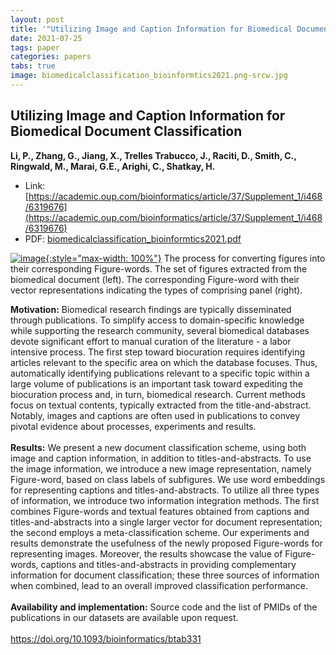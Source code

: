 ```yaml
---
layout: post
title: '"Utilizing Image and Caption Information for Biomedical Document Classification"'
date: 2021-07-25
tags: paper
categories: papers
tabs: true
image: biomedicalclassification_bioinformtics2021.png-srcw.jpg
---
```


## Utilizing Image and Caption Information for Biomedical Document Classification
**Li,  P., Zhang, G., Jiang, X., Trelles Trabucco, J., Raciti, D., Smith, C., Ringwald, M., Marai, G.E., Arighi, C., Shatkay, H.**
- Link: [https://academic.oup.com/bioinformatics/article/37/Supplement_1/i468/6319676](https://academic.oup.com/bioinformatics/article/37/Supplement_1/i468/6319676)
- PDF: [biomedicalclassification_bioinformtics2021.pdf](/documents/biomedicalclassification_bioinformtics2021.pdf)


[![image](https://www.evl.uic.edu/output/originals/biomedicalclassification_bioinformtics2021.png-srcw.jpg){:style="max-width: 100%"}](https://www.evl.uic.edu/output/originals/biomedicalclassification_bioinformtics2021.png-srcw.jpg)
The process for converting figures into their corresponding Figure-words. The set of figures extracted from the biomedical document (left). The corresponding Figure-word with their vector representations indicating the types of comprising panel (right).

<strong>Motivation:</strong> Biomedical research findings are typically disseminated through publications. To simplify access to domain-specific knowledge while supporting the research community, several biomedical databases devote significant effort to manual curation of the literature - a labor intensive process. The first step toward biocuration requires identifying articles relevant to the specific area on which the database focuses. Thus, automatically identifying publications relevant to a specific topic within a large volume of publications is an important task toward expediting the biocuration process and, in turn, biomedical research. Current methods focus on textual contents, typically extracted from the title-and-abstract. Notably, images and captions are often used in publications to convey pivotal evidence about processes, experiments and results.<br><br>
<strong>Results:</strong> We present a new document classification scheme, using both image and caption information, in addition to titles-and-abstracts. To use the image information, we introduce a new image representation, namely Figure-word, based on class labels of subfigures. We use word embeddings for representing captions and titles-and-abstracts. To utilize all three types of information, we introduce two information integration methods. The first combines Figure-words and textual features obtained from captions and titles-and-abstracts into a single larger vector for document representation; the second employs a meta-classification scheme. Our experiments and results demonstrate the usefulness of the newly proposed Figure-words for representing images. Moreover, the results showcase the value of Figure-words, captions and titles-and-abstracts in providing complementary information for document classification; these three sources of information when combined, lead to an overall improved classification performance.<br><br>
<strong>Availability and implementation:</strong> Source code and the list of PMIDs of the publications in our datasets are available upon request.<br><br>
<a href="
https://doi.org/10.1093/bioinformatics/btab331">https://doi.org/10.1093/bioinformatics/btab331</a>